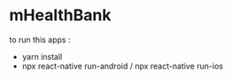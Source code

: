 # mHealthBank

to run this apps :
- yarn install
- npx react-native run-android / npx react-native run-ios 
